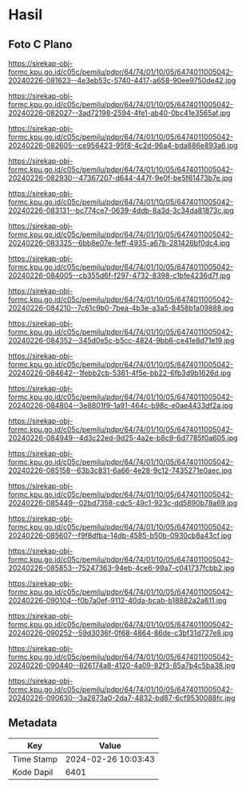 # Hasil

## Foto C Plano

https://sirekap-obj-formc.kpu.go.id/c05c/pemilu/pdpr/64/74/01/10/05/6474011005042-20240226-081623--4e3eb53c-5740-4417-a658-90ee9750de42.jpg

https://sirekap-obj-formc.kpu.go.id/c05c/pemilu/pdpr/64/74/01/10/05/6474011005042-20240226-082027--3ad72198-2594-4fe1-ab40-0bc41e3565af.jpg

https://sirekap-obj-formc.kpu.go.id/c05c/pemilu/pdpr/64/74/01/10/05/6474011005042-20240226-082605--ce956423-95f8-4c2d-96a4-bda886e893a6.jpg

https://sirekap-obj-formc.kpu.go.id/c05c/pemilu/pdpr/64/74/01/10/05/6474011005042-20240226-082930--47367207-d644-447f-9e0f-be5f61473b7e.jpg

https://sirekap-obj-formc.kpu.go.id/c05c/pemilu/pdpr/64/74/01/10/05/6474011005042-20240226-083131--bc774ce7-0639-4ddb-8a3d-3c34da81873c.jpg

https://sirekap-obj-formc.kpu.go.id/c05c/pemilu/pdpr/64/74/01/10/05/6474011005042-20240226-083325--6bb8e07e-feff-4935-a67b-281426bf0dc4.jpg

https://sirekap-obj-formc.kpu.go.id/c05c/pemilu/pdpr/64/74/01/10/05/6474011005042-20240226-084005--cb355d6f-f297-4732-8398-c1bfe4236d7f.jpg

https://sirekap-obj-formc.kpu.go.id/c05c/pemilu/pdpr/64/74/01/10/05/6474011005042-20240226-084210--7c61c9b0-7bea-4b3e-a3a5-8458b1a09888.jpg

https://sirekap-obj-formc.kpu.go.id/c05c/pemilu/pdpr/64/74/01/10/05/6474011005042-20240226-084352--345d0e5c-b5cc-4824-9bb6-ce41e8d71e19.jpg

https://sirekap-obj-formc.kpu.go.id/c05c/pemilu/pdpr/64/74/01/10/05/6474011005042-20240226-084642--1febb2cb-5361-4f5e-bb22-6fb3d9b1626d.jpg

https://sirekap-obj-formc.kpu.go.id/c05c/pemilu/pdpr/64/74/01/10/05/6474011005042-20240226-084804--3e8801f9-1a91-464c-b98c-e0ae4433df2a.jpg

https://sirekap-obj-formc.kpu.go.id/c05c/pemilu/pdpr/64/74/01/10/05/6474011005042-20240226-084949--4d3c22ed-9d25-4a2e-b8c9-6d7785f0a605.jpg

https://sirekap-obj-formc.kpu.go.id/c05c/pemilu/pdpr/64/74/01/10/05/6474011005042-20240226-085158--63b3c831-6a66-4e28-9c12-7435271e0aec.jpg

https://sirekap-obj-formc.kpu.go.id/c05c/pemilu/pdpr/64/74/01/10/05/6474011005042-20240226-085449--02bd7358-cdc5-49c1-923c-dd5890b78a69.jpg

https://sirekap-obj-formc.kpu.go.id/c05c/pemilu/pdpr/64/74/01/10/05/6474011005042-20240226-085607--f9f8dfba-14db-4585-b50b-0930cb8a43cf.jpg

https://sirekap-obj-formc.kpu.go.id/c05c/pemilu/pdpr/64/74/01/10/05/6474011005042-20240226-085853--75247363-94eb-4ce6-99a7-c041737fcbb2.jpg

https://sirekap-obj-formc.kpu.go.id/c05c/pemilu/pdpr/64/74/01/10/05/6474011005042-20240226-090104--f0b7a0ef-9112-40da-bcab-b18882a2a611.jpg

https://sirekap-obj-formc.kpu.go.id/c05c/pemilu/pdpr/64/74/01/10/05/6474011005042-20240226-090252--59d3036f-0f68-4864-86de-c3bf31d727e8.jpg

https://sirekap-obj-formc.kpu.go.id/c05c/pemilu/pdpr/64/74/01/10/05/6474011005042-20240226-090440--826174a8-4120-4a09-82f3-85a7b4c5ba38.jpg

https://sirekap-obj-formc.kpu.go.id/c05c/pemilu/pdpr/64/74/01/10/05/6474011005042-20240226-090630--3a2873a0-2da7-4832-bd87-6cf9530088fc.jpg


## Metadata

| Key        | Value               |
| ---------- | ------------------- |
| Time Stamp | 2024-02-26 10:03:43 |
| Kode Dapil | 6401                |



